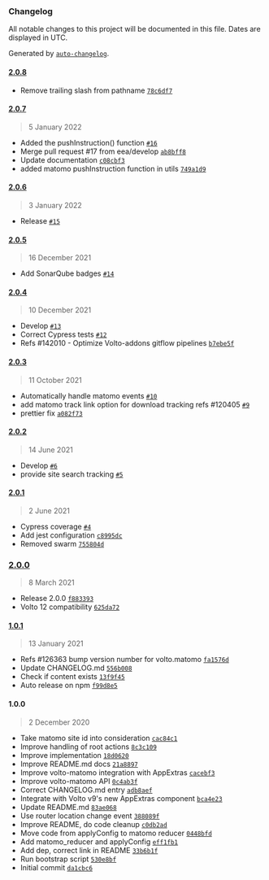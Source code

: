 ### Changelog

All notable changes to this project will be documented in this file. Dates are displayed in UTC.

Generated by [`auto-changelog`](https://github.com/CookPete/auto-changelog).

#### [2.0.8](https://github.com/eea/volto-matomo/compare/2.0.7...2.0.8)

- Remove trailing slash from pathname [`78c6df7`](https://github.com/eea/volto-matomo/commit/78c6df7365a9448a8d8cdaafcc7330b9b683aa96)

#### [2.0.7](https://github.com/eea/volto-matomo/compare/2.0.6...2.0.7)

> 5 January 2022

- Added the pushInstruction() function [`#16`](https://github.com/eea/volto-matomo/pull/16)
- Merge pull request #17 from eea/develop [`ab8bff8`](https://github.com/eea/volto-matomo/commit/ab8bff8e48bcd02bb4b368a4206c64aa74888e32)
- Update documentation [`c08cbf3`](https://github.com/eea/volto-matomo/commit/c08cbf35a86284ea1e37d7fe3385e642cf90f42f)
- added matomo pushInstruction function in utils [`749a1d9`](https://github.com/eea/volto-matomo/commit/749a1d99722c24557865c7960cc994558e72d0f5)

#### [2.0.6](https://github.com/eea/volto-matomo/compare/2.0.5...2.0.6)

> 3 January 2022

- Release [`#15`](https://github.com/eea/volto-matomo/pull/15)

#### [2.0.5](https://github.com/eea/volto-matomo/compare/2.0.4...2.0.5)

> 16 December 2021

- Add SonarQube badges [`#14`](https://github.com/eea/volto-matomo/pull/14)

#### [2.0.4](https://github.com/eea/volto-matomo/compare/2.0.3...2.0.4)

> 10 December 2021

- Develop [`#13`](https://github.com/eea/volto-matomo/pull/13)
- Correct Cypress tests [`#12`](https://github.com/eea/volto-matomo/pull/12)
- Refs #142010 - Optimize Volto-addons gitflow pipelines [`b7ebe5f`](https://github.com/eea/volto-matomo/commit/b7ebe5f0822da73bd73b291bff7e7857c34f0d14)

#### [2.0.3](https://github.com/eea/volto-matomo/compare/2.0.2...2.0.3)

> 11 October 2021

- Automatically handle matomo events [`#10`](https://github.com/eea/volto-matomo/pull/10)
- add matomo track link option for download tracking refs #120405 [`#9`](https://github.com/eea/volto-matomo/pull/9)
- prettier fix [`a082f73`](https://github.com/eea/volto-matomo/commit/a082f73ce77d1f91beed91f053e33be34582ad16)

#### [2.0.2](https://github.com/eea/volto-matomo/compare/2.0.1...2.0.2)

> 14 June 2021

- Develop [`#6`](https://github.com/eea/volto-matomo/pull/6)
- provide site search tracking [`#5`](https://github.com/eea/volto-matomo/pull/5)

#### [2.0.1](https://github.com/eea/volto-matomo/compare/2.0.0...2.0.1)

> 2 June 2021

- Cypress coverage [`#4`](https://github.com/eea/volto-matomo/pull/4)
- Add jest configuration [`c8995dc`](https://github.com/eea/volto-matomo/commit/c8995dc3749a3106138dd2c29ded2691960a2e98)
- Removed swarm [`755804d`](https://github.com/eea/volto-matomo/commit/755804d2a07887f46e3071996c44230e5cc16be7)

### [2.0.0](https://github.com/eea/volto-matomo/compare/1.0.1...2.0.0)

> 8 March 2021

- Release 2.0.0 [`f883393`](https://github.com/eea/volto-matomo/commit/f883393ed544795f5e6eb4a985f8ad167e361616)
- Volto 12 compatibility [`625da72`](https://github.com/eea/volto-matomo/commit/625da72456492f2379d21bc3fdead285c72251aa)

#### [1.0.1](https://github.com/eea/volto-matomo/compare/1.0.0...1.0.1)

> 13 January 2021

- Refs #126363 bump version number for volto.matomo [`fa1576d`](https://github.com/eea/volto-matomo/commit/fa1576da921832c4ffd3866059f949e0fbae9e9b)
- Update CHANGELOG.md [`556b008`](https://github.com/eea/volto-matomo/commit/556b0089274ee231decc65ada00c1197f0bddb7e)
- Check if content exists [`13f9f45`](https://github.com/eea/volto-matomo/commit/13f9f450961cd59a0979377ac3010617733f60a8)
- Auto release on npm [`f99d8e5`](https://github.com/eea/volto-matomo/commit/f99d8e55b8062975428b7b348bb431f8d1716ece)

#### 1.0.0

> 2 December 2020

- Take matomo site id into consideration [`cac84c1`](https://github.com/eea/volto-matomo/commit/cac84c148fed03a0074e0804d901f8abb0faea6e)
- Improve handling of root actions [`8c3c109`](https://github.com/eea/volto-matomo/commit/8c3c109f7ecaa64b07f7369776af73e3224712b6)
- Improve implementation [`18d0620`](https://github.com/eea/volto-matomo/commit/18d062025cdeaff82a16d9d35083a7caed1498f2)
- Improve README.md docs [`21a8897`](https://github.com/eea/volto-matomo/commit/21a88979a8f7963aaaa3431fa30c49b0b6a2117e)
- Improve volto-matomo integration with AppExtras [`cacebf3`](https://github.com/eea/volto-matomo/commit/cacebf372a57f145d6382f47e29a90f1f6eaca14)
- Improve volto-matomo API [`0c4ab3f`](https://github.com/eea/volto-matomo/commit/0c4ab3fb5d880c44ba3e0a41ec1d940988063711)
- Correct CHANGELOG.md entry [`adb8aef`](https://github.com/eea/volto-matomo/commit/adb8aefe6cb6765de93e4160326c9319de5dc32d)
- Integrate with Volto v9's new AppExtras component [`bca4e23`](https://github.com/eea/volto-matomo/commit/bca4e2366fed70b688666e8f390226c77b0f7cf2)
- Update README.md [`83ae068`](https://github.com/eea/volto-matomo/commit/83ae06820514f5fb0f996b87be3e7175e2f48a8c)
- Use router location change event [`388089f`](https://github.com/eea/volto-matomo/commit/388089f0d38336e6071cd843399cb212576211cd)
- Improve README, do code cleanup [`c0db2ad`](https://github.com/eea/volto-matomo/commit/c0db2ada91236fd7a165036a66078c653ef76d01)
- Move code from applyConfig to matomo reducer [`0448bfd`](https://github.com/eea/volto-matomo/commit/0448bfd7f366841c331ae06fc33788a14401b7c4)
- Add matomo_reducer and applyConfig [`eff1fb1`](https://github.com/eea/volto-matomo/commit/eff1fb13632f50eccf7ec67229954bfd37603c83)
- Add dep, correct link in README [`33b6b1f`](https://github.com/eea/volto-matomo/commit/33b6b1fae0866bf021324284dc1c5b1ccdc809e5)
- Run bootstrap script [`530e8bf`](https://github.com/eea/volto-matomo/commit/530e8bf330ebdf50d89251f7bb3c10420919c4a1)
- Initial commit [`da1cbc6`](https://github.com/eea/volto-matomo/commit/da1cbc68fbb78461cdf14048338b717fb3bea32b)

